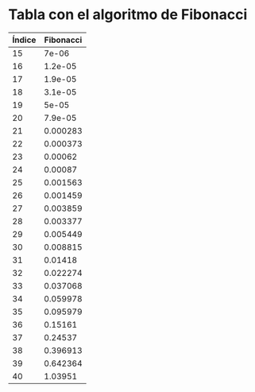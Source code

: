 # Tabla con el algoritmo de Fibonacci

| Índice | Fibonacci |
|--------|-----------|
|15|7e-06|
|16|1.2e-05|
|17|1.9e-05|
|18|3.1e-05|
|19|5e-05|
|20|7.9e-05|
|21|0.000283|
|22|0.000373|
|23|0.00062|
|24|0.00087|
|25|0.001563|
|26|0.001459|
|27|0.003859|
|28|0.003377|
|29|0.005449|
|30|0.008815|
|31|0.01418|
|32|0.022274|
|33|0.037068|
|34|0.059978|
|35|0.095979|
|36|0.15161|
|37|0.24537|
|38|0.396913|
|39|0.642364|
|40|1.03951|
